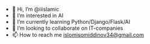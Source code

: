- 👋 Hi, I’m @iiislamic
- 👀 I’m interested in AI
- 🌱 I’m currently learning Python/Django/Flask/AI
- 💞️ I’m looking to collaborate on IT-companies
- 📫 How to reach me islomisomiddinov34@gmail.com

<!---
iiislamic/iiislamic is a ✨ special ✨ repository because its `README.md` (this file) appears on your GitHub profile.
You can click the Preview link to take a look at your changes.
--->
